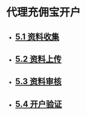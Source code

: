 # 代理充佣宝开户

* ## [5.1 资料收集](/5/51-chong-yong-bao-zi-liao-shou-ji.md)
* ## [5.2 资料上传](/5/52-zi-liao-shang-chuan.md)
* ## [5.3 资料审核](/5/53-zi-liao-shen-he.md)
* ## [5.4 开户验证](/5/54-kai-hu-yan-zheng.md)

## 




